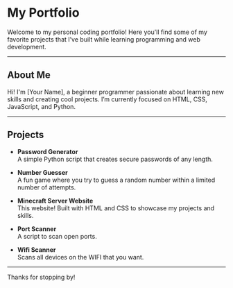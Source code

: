 # My Portfolio

Welcome to my personal coding portfolio! Here you'll find some of my favorite projects that I’ve built while learning programming and web development.

---

## About Me

Hi! I'm [Your Name], a beginner programmer passionate about learning new skills and creating cool projects. I’m currently focused on HTML, CSS, JavaScript, and Python.

---

## Projects

- **Password Generator**  
  A simple Python script that creates secure passwords of any length.

- **Number Guesser**  
  A fun game where you try to guess a random number within a limited number of attempts.

- **Minecraft Server Website**  
  This website! Built with HTML and CSS to showcase my projects and skills.

- **Port Scanner**  
  A script to scan open ports.

- **Wifi Scanner**  
  Scans all devices on the WIFI that you want.

---

Thanks for stopping by!
